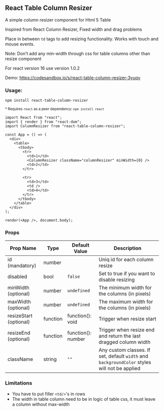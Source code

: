 ## React Table Column Resizer 
A simple column resizer component for Html 5 Table

Inspired from  React Column Resizer, Fixed width and drag problems

Place in between `td` tags to add resizing functionality. Works with touch and mouse events. 

Note: Don't add any min-width through css for table columns other than resize component

For react version 16 use version 1.0.2


Demo: https://codesandbox.io/s/react-table-column-resizer-3yuqv

### Usage: 

`npm install react-table-column-resizer`

<sup>* Requires `react` as a peer dependency: `npm install react`</sup>


```
import React from "react";
import { render } from "react-dom";
import ColumnResizer from "react-table-column-resizer";

const App = () => (
  <div>
    <table>
      <tbody>
        <tr>
          <td>1</td>
          <ColumnResizer className="columnResizer" minWidth={0} />
          <td>2</td>
        </tr>

        <tr>
          <td>3</td>
          <td />
          <td>4</td>
        </tr>
      </tbody>
    </table>
  </div>
);

render(<App />, document.body);
```

### Props

| Prop Name  | Type | Default Value | Description |
| ------------- | ------------- | ------------- | ------------- |
| id (mandatory) | number |  | Uniq id for each column resize  |
| disabled | bool | `false` | Set to true if you want to disable resizing |
| minWidth (optional) | number | `undefined` | The minimum width for the columns (in pixels) |
| maxWidth (optional) | number | `undefined` | The maximum width for the columns (in pixels) |
| resizeStart (optional) | function | function(): void | Trigger when resize start |
| resizeEnd (optional) | function | function(): number | Trigger when resize end and return the last dragged column width |
| className | string | `""` | Any custom classes. If set, default `width` and `backgroundColor` styles will not be applied |


### Limitations
- You have to put filler `<td/>`'s in rows
- The width in table column need to be in logic of table css, it must leave a column without max-width
